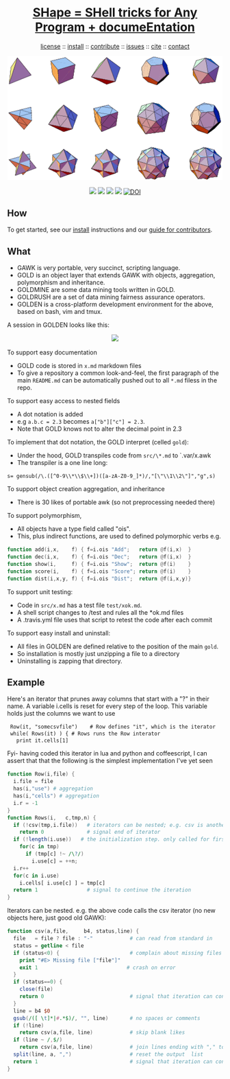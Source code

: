<a name=top>
<h1 align=center>
   <a href="https://github.com/timm/shape/blob/master/README.md#top">
     SHape = SHell tricks  for Any Program + documeEntation
   </a>
</h1>
<p align=center>
   <a    href="https://github.com/timm/shape/blob/master/LICENSE.md#top">license</a>
   :: <a href="https://github.com/timm/shape/blob/master/INSTALL.md#top">install</a>
   :: <a href="https://github.com/timm/shape/blob/master/CONTRIBUTE.md#top">contribute</a>
   :: <a href="https://github.com/timm/shape/issues">issues</a>
   :: <a href="https://github.com/timm/shape/blob/master/CITATION.md#top">cite</a>
   :: <a href="https://github.com/timm/shape/blob/master/CONTACT.md#top">contact</a>
</p>
<p align=center>
   <img width=600 src="https://github.com/timm/misc/blob/master/odd/etc/img/solidgallery.gif">
</p>
<p align=center>
   <img src="https://img.shields.io/badge/language-gawk-orange">
   <img src="https://img.shields.io/badge/purpose-ai,se-blueviolet">
   <img src="https://img.shields.io/badge/platform-mac,*nux-informational">
   <a href="https://travis-ci.org/github/timm/shape"> <img src="https://travis-ci.org/timm/shape.svg?branch=master"></a>
   <a href="https://doi.org/10.5281/zenodo.3887420"><img src="https://zenodo.org/badge/DOI/10.5281/zenodo.3887420.svg" alt="DOI"></a>
</p>

## How

To get started, see our [install](INSTALL.md) instructions and our
[guide for contributors](CONTRIBUTING.md).


## What

- GAWK is very portable, very succinct, scripting language. 
- GOLD is an object layer that extends GAWK with objects, aggregation, polymorphism and inheritance. 
- GOLDMINE are some data mining tools written in GOLD.
- GOLDRUSH are a set of data mining fairness assurance operators. 
- GOLDEN is a cross-platform development environment for the above,  based on bash, vim and tmux. 

A session in GOLDEN looks like this:

<p align=center><a href="etc/img/screen.png"><img src="etc/img/screen900.png" width=900></a></p>

To support easy documentation

- GOLD code is stored in `x.md`  markdown files 
- To give a repository a common look-and-feel,
     the first paragraph of the main `README.md` can be automatically   pushed out to  all `*.md` filess
    in the repo. 

To support easy access to nested fields
- A dot notation is added 
- e.g  `a.b.c = 2.3` becomes `a["b"]["c"] = 2.3`. 
- Note that GOLD knows not to alter  the decimal point in 2.3

To implement that dot notation, the GOLD interpret (celled `gold`):
- Under the hood,  GOLD transpiles code  from `src/\*.md`  to  `.var/x.awk
- The transpiler is a one line long:

```
s= gensub(/\.([^0-9\\*\\$\\+])([a-zA-Z0-9_]*)/,"[\"\\1\\2\"]","g",s)
```

To support object creation aggregation, and inheritance 
- There is  30 likes of portable awk (so not preprocessing needed there)

To support polymorphism, 
- All  objects have a type field called   "ois". 
- This, plus indirect functions, are  used to defined  polymorphic verbs e.g.

```awk
function add(i,x,    f) { f=i.ois "Add";   return @f(i,x)  }
function dec(i,x,    f) { f=i.ois "Dec";   return @f(i,x)  }
function show(i,     f) { f=i.ois "Show";  return @f(i)    }
function score(i,    f) { f=i.ois "Score"; return @f(i)    }
function dist(i,x,y, f) { f=i.ois "Dist";  return @f(i,x,y)}
```    

To support unit testing:
- Code in `src/x.md` has a test file `test/xok.md`. 
- A shell script changes to /test and rules all the \*ok.md files
- A .travis.yml file uses that script to retest the code after each commit

To support easy install and uninstall:
- All files in GOLDEN are defined relative to the position of the  main `gold`. 
- So installation is mostly just unzipping a file to a directory
- Uninstalling is  zapping that directory.


## Example
Here's an iterator that prunes away columns that start with a "?" in their name.  A variable i.cells is reset for every step of the loop. This variable holds   just the columns we want to use

     Row(it, "somecsvfile")    # Row defines "it", which is the iterator
     while( Rows(it) ) { # Rows runs the Row interator
       print it.cells[1]

Fyi- having coded this iterator in lua and python and coffeescript, I can assert that that the following is 
the simplest implementation 
I've yet seen 

```awk
function Row(i,file) {
  i.file = file
  has(i,"use") # aggregation
  has(i,"cells") # aggregation
  i.r = -1
}
function Rows(i,   c,tmp,n) {
  if (!csv(tmp,i.file))   # iterators can be nested; e.g. csv is another iterator
    return 0              # signal end of iterator
  if (!length(i.use))   # the initialization step. only called for first rows 
    for(c in tmp)
      if (tmp[c] !~ /\?/)
        i.use[c] = ++n;
  i.r++
  for(c in i.use)
    i.cells[ i.use[c] ] = tmp[c]
  return 1                # signal to continue the iteration
}
```
Iterators can be nested. e.g. the above code calls the csv iterator (no new objects here,  just good old GAWK):

```awk
function csv(a,file,     b4, status,line) {
  file   = file ? file : "-"            # can read from standard in
  status = getline < file
  if (status<0) {                       # complain about missing files
    print "#E> Missing file ["file"]"  
    exit 1                             # crash on error
  }
  if (status==0) {
    close(file)
    return 0                            # signal that iteration can continue                                
  }
  line = b4 $0                         
  gsub(/([ \t]*|#.*$)/, "", line)       # no spaces or comments
  if (!line) 
    return csv(a,file, line)            # skip blank likes
  if (line ~ /,$/) 
    return csv(a,file, line)            # join lines ending with "," to next line
  split(line, a, ",")                   # reset the output  list
  return 1                              # signal that iteration can continue 
}
```
